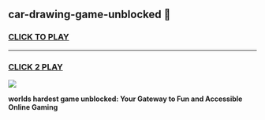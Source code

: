 
## car-drawing-game-unblocked 👋
<h3>
<a href="https://premium.freeplayer.one?title=car-drawing-game-unblocked&ref=14F">CLICK TO PLAY</a></h3>
<hr>

<h3>
<a href="https://premium.freeplayer.one?title=car-drawing-game-unblocked&ref=14F">CLICK 2 PLAY</a>
  
</h3>

<a href="https://premium.freeplayer.one?title=car-drawing-game-unblocked&ref=12F/"><img src="https://clearcache.store/games.png"></a>


**worlds hardest game unblocked: Your Gateway to Fun and Accessible Online Gaming**
